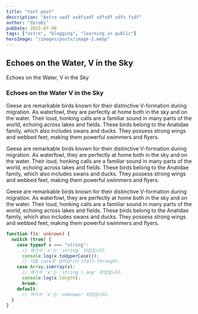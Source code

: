 ```yaml
---
title: "test post"
description: "Astro sadf asdfsadf sdfsdf sdfs fsdf"
author: "ZeroDi"
pubDate: 2025-07-08
tags: ["astro", "blogging", "learning in public"]
heroImage: "/images/posts/image-1.webp"
---
```


## Echoes on the Water, V in the Sky

Echoes on the Water, V in the Sky

### Echoes on the Water V in the Sky

Geese are remarkable birds known for their distinctive V-formation during migration. As waterfowl, they are perfectly at home both in the sky and on the water. Their loud, honking calls are a familiar sound in many parts of the world, echoing across lakes and fields. These birds belong to the Anatidae family, which also includes swans and ducks. They possess strong wings and webbed feet, making them powerful swimmers and flyers.

Geese are remarkable birds known for their distinctive V-formation during migration. As waterfowl, they are perfectly at home both in the sky and on the water. Their loud, honking calls are a familiar sound in many parts of the world, echoing across lakes and fields. These birds belong to the Anatidae family, which also includes swans and ducks. They possess strong wings and webbed feet, making them powerful swimmers and flyers.

Geese are remarkable birds known for their distinctive V-formation during migration. As waterfowl, they are perfectly at home both in the sky and on the water. Their loud, honking calls are a familiar sound in many parts of the world, echoing across lakes and fields. These birds belong to the Anatidae family, which also includes swans and ducks. They possess strong wings and webbed feet, making them powerful swimmers and flyers.

```typescript
function f(x: unknown) {
  switch (true) {
    case typeof x === "string":
      // 여기서 'x'는 'string' 타입입니다.
      console.log(x.toUpperCase());
      // 다음 case로 넘어갑니다 (fall-through).
    case Array.isArray(x):
      // 여기서 'x'는 'string | any' 타입입니다.
      console.log(x.length);
      break;
    default:
      // 여기서 'x'는 'unknown' 타입입니다.
  }
}
```
